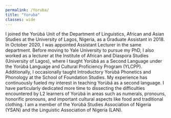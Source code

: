 ```yaml
---
permalink: /Yoruba/
title: "Yoruba"
classes: wide
---
```

I joined the Yorùbá Unit of the Department of Linguistics, African and Asian Studies at the University of Lagos, Nigeria, as a Graduate Assistant in 2018. In October 2020, I was appointed Assistant Lecturer in the same department. Before moving to Yale University to pursue my PhD, I also worked as a lecturer at the Institute of African and Diaspora Studies (University of Lagos), where I taught Yorùbá as a Second Language under the Yorùbá Language and Cultural Proficiency Program (YLCPP). Additionally, I occasionally taught Introductory Yorùbá Phonetics and Phonology at the School of Foundation Studies. My experience has continuously fueled my interest in teaching Yorùbá as a second language. I have particularly dedicated more time to dissecting the difficulties encountered by L2 learners of Yorùbá in areas such as numerals, pronouns, honorific pronouns, and important cultural aspects like food and traditional clothing.
I am a member of the Yorùbá Studies Association of Nigeria (YSAN) and the Linguistic Association of Nigeria (LAN).     


